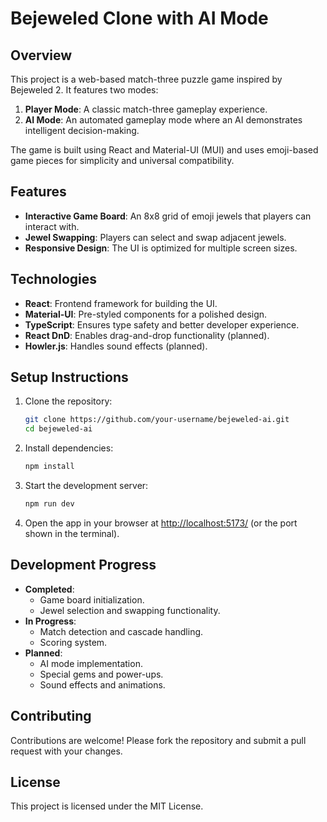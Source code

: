 # Bejeweled Clone with AI Mode

## Overview
This project is a web-based match-three puzzle game inspired by Bejeweled 2. It features two modes:
1. **Player Mode**: A classic match-three gameplay experience.
2. **AI Mode**: An automated gameplay mode where an AI demonstrates intelligent decision-making.

The game is built using React and Material-UI (MUI) and uses emoji-based game pieces for simplicity and universal compatibility.

## Features
- **Interactive Game Board**: An 8x8 grid of emoji jewels that players can interact with.
- **Jewel Swapping**: Players can select and swap adjacent jewels.
- **Responsive Design**: The UI is optimized for multiple screen sizes.

## Technologies
- **React**: Frontend framework for building the UI.
- **Material-UI**: Pre-styled components for a polished design.
- **TypeScript**: Ensures type safety and better developer experience.
- **React DnD**: Enables drag-and-drop functionality (planned).
- **Howler.js**: Handles sound effects (planned).

## Setup Instructions
1. Clone the repository:
   ```bash
   git clone https://github.com/your-username/bejeweled-ai.git
   cd bejeweled-ai
   ```
2. Install dependencies:
   ```bash
   npm install
   ```
3. Start the development server:
   ```bash
   npm run dev
   ```
4. Open the app in your browser at [http://localhost:5173/](http://localhost:5173/) (or the port shown in the terminal).

## Development Progress
- **Completed**:
  - Game board initialization.
  - Jewel selection and swapping functionality.
- **In Progress**:
  - Match detection and cascade handling.
  - Scoring system.
- **Planned**:
  - AI mode implementation.
  - Special gems and power-ups.
  - Sound effects and animations.

## Contributing
Contributions are welcome! Please fork the repository and submit a pull request with your changes.

## License
This project is licensed under the MIT License.
